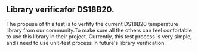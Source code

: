 
## Library verificafor DS18B20.
The propuse of this test is to verfify the current DS18B20 temperature library from our community.To make sure all the others can feel confortable to use this library in their project.
Currently, this test process is very simple, and i need to use unit-test process in future's library verification.

